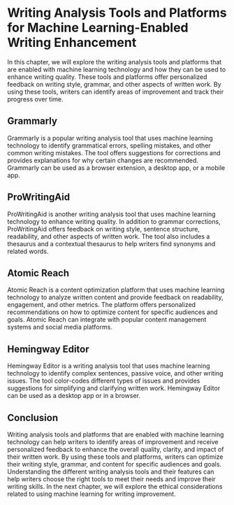 Writing Analysis Tools and Platforms for Machine Learning-Enabled Writing Enhancement
===================================================================================================================================================================

In this chapter, we will explore the writing analysis tools and platforms that are enabled with machine learning technology and how they can be used to enhance writing quality. These tools and platforms offer personalized feedback on writing style, grammar, and other aspects of written work. By using these tools, writers can identify areas of improvement and track their progress over time.

Grammarly
---------

Grammarly is a popular writing analysis tool that uses machine learning technology to identify grammatical errors, spelling mistakes, and other common writing mistakes. The tool offers suggestions for corrections and provides explanations for why certain changes are recommended. Grammarly can be used as a browser extension, a desktop app, or a mobile app.

ProWritingAid
-------------

ProWritingAid is another writing analysis tool that uses machine learning technology to enhance writing quality. In addition to grammar corrections, ProWritingAid offers feedback on writing style, sentence structure, readability, and other aspects of written work. The tool also includes a thesaurus and a contextual thesaurus to help writers find synonyms and related words.

Atomic Reach
------------

Atomic Reach is a content optimization platform that uses machine learning technology to analyze written content and provide feedback on readability, engagement, and other metrics. The platform offers personalized recommendations on how to optimize content for specific audiences and goals. Atomic Reach can integrate with popular content management systems and social media platforms.

Hemingway Editor
----------------

Hemingway Editor is a writing analysis tool that uses machine learning technology to identify complex sentences, passive voice, and other writing issues. The tool color-codes different types of issues and provides suggestions for simplifying and clarifying written work. Hemingway Editor can be used as a desktop app or in a browser.

Conclusion
----------

Writing analysis tools and platforms that are enabled with machine learning technology can help writers to identify areas of improvement and receive personalized feedback to enhance the overall quality, clarity, and impact of their written work. By using these tools and platforms, writers can optimize their writing style, grammar, and content for specific audiences and goals. Understanding the different writing analysis tools and their features can help writers choose the right tools to meet their needs and improve their writing skills. In the next chapter, we will explore the ethical considerations related to using machine learning for writing improvement.
